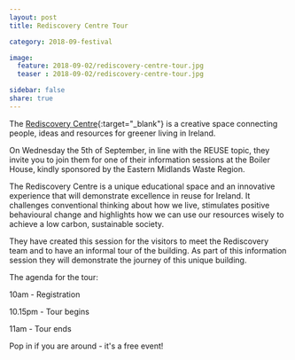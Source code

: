 ```yaml
---
layout: post
title: Rediscovery Centre Tour 

category: 2018-09-festival

image:
  feature: 2018-09-02/rediscovery-centre-tour.jpg
  teaser : 2018-09-02/rediscovery-centre-tour.jpg

sidebar: false
share: true
---
```

The [Rediscovery Centre](http://www.rediscoverycentre.ie/){:target="_blank"} is a creative space connecting people, ideas and resources for greener living in Ireland.

On Wednesday the 5th of September, in line with the REUSE topic, they invite you to join them for one of their information sessions at the Boiler House, kindly sponsored by the Eastern Midlands Waste Region. 

The Rediscovery Centre is a unique educational space and an innovative experience that will demonstrate excellence in reuse for Ireland. It challenges conventional thinking about how we live, stimulates positive behavioural change and highlights how we can use our resources wisely to achieve a low carbon, sustainable society.

They have created this session for the visitors to meet the Rediscovery team and to have an informal tour of the building. As part of this information session they will demonstrate the journey of this unique building.

The agenda for the tour:

10am - Registration

10.15pm - Tour begins

11am - Tour ends

Pop in if you are around - it's a free event! 

